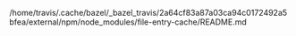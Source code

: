 /home/travis/.cache/bazel/_bazel_travis/2a64cf83a87a03ca94c0172492a5bfea/external/npm/node_modules/file-entry-cache/README.md